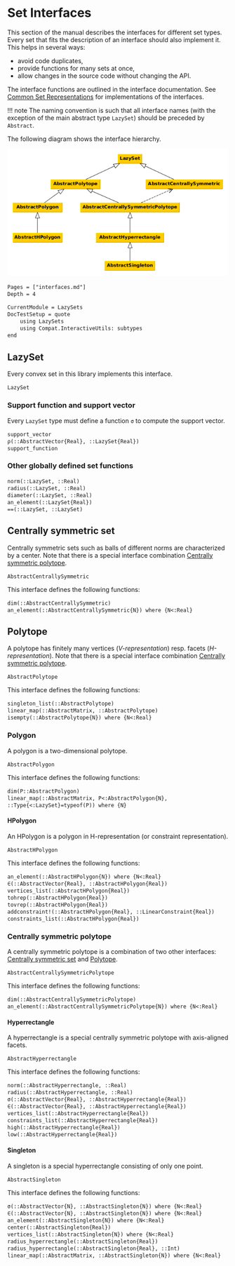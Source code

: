 # Set Interfaces

This section of the manual describes the interfaces for different set types.
Every set that fits the description of an interface should also implement it.
This helps in several ways:
- avoid code duplicates,
- provide functions for many sets at once,
- allow changes in the source code without changing the API.

The interface functions are outlined in the interface documentation.
See [Common Set Representations](@ref) for implementations of the interfaces.

!!! note
    The naming convention is such that all interface names (with the exception
    of the main abstract type `LazySet`) should be preceded by `Abstract`.

The following diagram shows the interface hierarchy.

![../assets/interfaces.png](../assets/interfaces.png)

```@contents
Pages = ["interfaces.md"]
Depth = 4
```

```@meta
CurrentModule = LazySets
DocTestSetup = quote
    using LazySets
    using Compat.InteractiveUtils: subtypes
end
```

## LazySet

Every convex set in this library implements this interface.

```@docs
LazySet
```

### Support function and support vector

Every `LazySet` type must define a function `σ` to compute the support vector.

```@docs
support_vector
ρ(::AbstractVector{Real}, ::LazySet{Real})
support_function
```

### Other globally defined set functions

```@docs
norm(::LazySet, ::Real)
radius(::LazySet, ::Real)
diameter(::LazySet, ::Real)
an_element(::LazySet{Real})
==(::LazySet, ::LazySet)
```

## Centrally symmetric set

Centrally symmetric sets such as balls of different norms are characterized by a
center.
Note that there is a special interface combination
[Centrally symmetric polytope](@ref).

```@docs
AbstractCentrallySymmetric
```

This interface defines the following functions:

```@docs
dim(::AbstractCentrallySymmetric)
an_element(::AbstractCentrallySymmetric{N}) where {N<:Real}
```

## Polytope

A polytope has finitely many vertices (*V-representation*) resp. facets
(*H-representation*).
Note that there is a special interface combination
[Centrally symmetric polytope](@ref).

```@docs
AbstractPolytope
```

This interface defines the following functions:

```@docs
singleton_list(::AbstractPolytope)
linear_map(::AbstractMatrix, ::AbstractPolytope)
isempty(::AbstractPolytope{N}) where {N<:Real}
```

### Polygon

A polygon is a two-dimensional polytope.

```@docs
AbstractPolygon
```

This interface defines the following functions:

```@docs
dim(P::AbstractPolygon)
linear_map(::AbstractMatrix, P<:AbstractPolygon{N}, ::Type{<:LazySet}=typeof(P)) where {N}
```

#### HPolygon

An HPolygon is a polygon in H-representation (or constraint representation).

```@docs
AbstractHPolygon
```

This interface defines the following functions:

```@docs
an_element(::AbstractHPolygon{N}) where {N<:Real}
∈(::AbstractVector{Real}, ::AbstractHPolygon{Real})
vertices_list(::AbstractHPolygon{Real})
tohrep(::AbstractHPolygon{Real})
tovrep(::AbstractHPolygon{Real})
addconstraint!(::AbstractHPolygon{Real}, ::LinearConstraint{Real})
constraints_list(::AbstractHPolygon{Real})
```

### Centrally symmetric polytope

A centrally symmetric polytope is a combination of two other interfaces:
[Centrally symmetric set](@ref) and [Polytope](@ref).

```@docs
AbstractCentrallySymmetricPolytope
```

This interface defines the following functions:

```@docs
dim(::AbstractCentrallySymmetricPolytope)
an_element(::AbstractCentrallySymmetricPolytope{N}) where {N<:Real}
```

#### Hyperrectangle

A hyperrectangle is a special centrally symmetric polytope with axis-aligned
facets.

```@docs
AbstractHyperrectangle
```

This interface defines the following functions:

```@docs
norm(::AbstractHyperrectangle, ::Real)
radius(::AbstractHyperrectangle, ::Real)
σ(::AbstractVector{Real}, ::AbstractHyperrectangle{Real})
∈(::AbstractVector{Real}, ::AbstractHyperrectangle{Real})
vertices_list(::AbstractHyperrectangle{Real})
constraints_list(::AbstractHyperrectangle{Real})
high(::AbstractHyperrectangle{Real})
low(::AbstractHyperrectangle{Real})
```

#### Singleton

A singleton is a special hyperrectangle consisting of only one point.

```@docs
AbstractSingleton
```

This interface defines the following functions:

```@docs
σ(::AbstractVector{N}, ::AbstractSingleton{N}) where {N<:Real}
∈(::AbstractVector{N}, ::AbstractSingleton{N}) where {N<:Real}
an_element(::AbstractSingleton{N}) where {N<:Real}
center(::AbstractSingleton{Real})
vertices_list(::AbstractSingleton{N}) where {N<:Real}
radius_hyperrectangle(::AbstractSingleton{Real})
radius_hyperrectangle(::AbstractSingleton{Real}, ::Int)
linear_map(::AbstractMatrix, ::AbstractSingleton{N}) where {N<:Real}
```

